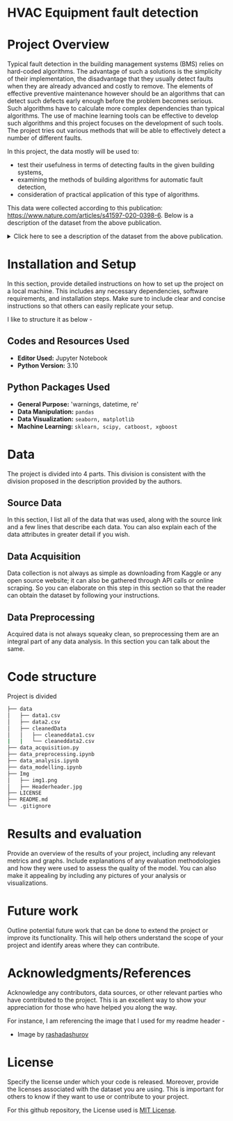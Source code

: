 # HVAC Equipment fault detection

# Project Overview

Typical fault detection in the building management systems (BMS) relies on hard-coded algorithms. The advantage of such a solutions is the simplicity of their implementation, the disadvantage that they usually detect faults when they are already advanced and costly to remove. The elements of effective preventive maintenance however should be an algorithms that can detect such defects early enough before the problem becomes serious. Such algorithms have to calculate more complex dependencies than typical algorithms. The use of machine learning tools can be effective to develop such algorithms and this project focuses on the development of such tools. The project tries out various methods that will be able to effectively detect a number of different faults.

In this project, the data mostly will be used to: 
<ul>
<li>test their usefulness in terms of detecting faults in the given building systems,</li>
<li>examining the methods of building algorithms for automatic fault detection,</li>
<li>consideration of practical application of this type of algorithms.</li>
</ul>

This data were collected according to this publication: https://www.nature.com/articles/s41597-020-0398-6.
Below is a description of the dataset from the above publication.
<details>
<summary>Click here to see a description of the dataset from the above publication.</summary>


  <b>Abstract</b>

It is estimated that approximately 4–5% of national energy consumption can be saved through corrections to existing commercial building controls infrastructure and resulting improvements to efficiency. Correspondingly, automated fault detection and diagnostics (FDD) algorithms are designed to identify the presence of operational faults and their root causes. A diversity of techniques is used for FDD spanning physical models, black box, and rule-based approaches. A persistent challenge has been the lack of common datasets and test methods to benchmark their performance accuracy. This article presents a first of its kind public dataset with ground-truth data on the presence and absence of building faults. This dataset spans a range of seasons and operational conditions and encompasses multiple building system types. It contains information on fault severity, as well as data points reflective of the measurements in building control systems that FDD algorithms typically have access to. The data were created using simulation models as well as experimental test facilities, and will be expanded over time.

  <b>Methods</b>

The dataset comprises of five air-handling units (AHUs) and roof top units heating ventilation and air conditioning (RTU HVAC) system types, created through simulation or physical experimental facilities. The simulated datasets were created from HVACSIM+ and a EnergyPlus-Modelica co-simulation. The experimental datasets were created from three experimental research facilities: Lawrence Berkeley National Laboratory in Berkeley, California, Oak Ridge National Laboratory in Oak Ridge Tennessee and Iowa Energy Center in Ames City, Iowa.
Data Records

The data is stored on figshmare and OpenEl. Each CSV file represents a single combination of system configuration and experimental or simulated data creation approach. The creation approach can be found under file details. The datasets are minute-frequency time series measurements of the system operational parameters that are most commonly available to automated fault detection and diagnostics (FDD) algorithms in typical commercial buildings. The first column of each file consists of time stamp, and is presented in the format m/d/yy h:mm. The last column of each file consists of a binary indicator of the ground truth information on whether or not a fault is present.

</details>

# Installation and Setup

In this section, provide detailed instructions on how to set up the project on a local machine. This includes any necessary dependencies, software requirements, and installation steps. Make sure to include clear and concise instructions so that others can easily replicate your setup.

I like to structure it as below - 

## Codes and Resources Used

- **Editor Used:**  Jupyter Notebook
- **Python Version:** 3.10

## Python Packages Used
- **General Purpose:** 'warnings, datetime, re'
- **Data Manipulation:** `pandas`
- **Data Visualization:** `seaborn, matplotlib`
- **Machine Learning:** `sklearn, scipy, catboost, xgboost`

# Data

The project is divided into 4 parts. This division is consistent with the division proposed in the description provided by the authors.

## Source Data
In this section, I list all of the data that was used, along with the source link and a few lines that describe each data. You can also explain each of the data attributes in greater detail if you wish.

## Data Acquisition
Data collection is not always as simple as downloading from Kaggle or any open source website; it can also be gathered through API calls or online scraping. So you can elaborate on this step in this section so that the reader can obtain the dataset by following your instructions.

## Data Preprocessing
Acquired data is not always squeaky clean, so preprocessing them are an integral part of any data analysis. In this section you can talk about the same.

# Code structure
Project is divided

```bash
├── data
│   ├── data1.csv
│   ├── data2.csv
│   ├── cleanedData
│   │   ├── cleaneddata1.csv
|   |   └── cleaneddata2.csv
├── data_acquisition.py
├── data_preprocessing.ipynb
├── data_analysis.ipynb
├── data_modelling.ipynb
├── Img
│   ├── img1.png
│   ├── Headerheader.jpg
├── LICENSE
├── README.md
└── .gitignore
```

# Results and evaluation
Provide an overview of the results of your project, including any relevant metrics and graphs. Include explanations of any evaluation methodologies and how they were used to assess the quality of the model. You can also make it appealing by including any pictures of your analysis or visualizations.

# Future work
Outline potential future work that can be done to extend the project or improve its functionality. This will help others understand the scope of your project and identify areas where they can contribute.

# Acknowledgments/References
Acknowledge any contributors, data sources, or other relevant parties who have contributed to the project. This is an excellent way to show your appreciation for those who have helped you along the way.

For instance, I am referencing the image that I used for my readme header - 
- Image by [rashadashurov](https://www.vectorstock.com/royalty-free-vector/data-science-cartoon-template-with-flat-elements-vector-27984292)

# License
Specify the license under which your code is released. Moreover, provide the licenses associated with the dataset you are using. This is important for others to know if they want to use or contribute to your project. 

For this github repository, the License used is [MIT License](https://opensource.org/license/mit/).
